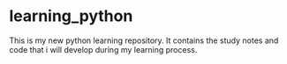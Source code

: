 # learning_python

This is my new python learning repository. It contains the study notes and code that i will develop during my learning process.
